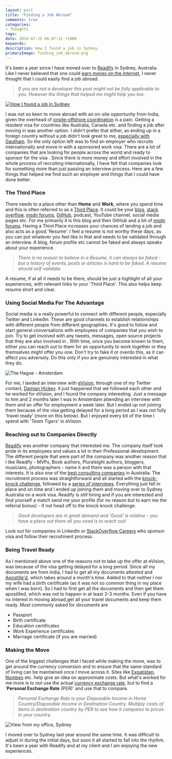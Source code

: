 ```yaml
---
layout: post
title: "Finding a Job Abroad"
comments: true
categories: 
- Thoughts
tags: 
date: 2016-07-25 06:07:21 +1000
keywords: 
description: How I found a job in Sydney.
primaryImage: finding_job_abroad.png
---
```


It's been a year since I have moved over to [Readify](https://readify.net/) in Sydney, Australia. Like I never believed that one could [earn money on the Internet](http://www.rahulpnath.com/blog/getting-started-with-freelancing-jobs-online/), I never thought that I could easily find a job abroad. 

> *If you are not a developer this post might not be fully applicable to you. However the things that helped me might help you too.*

<a href="https://commons.wikimedia.org/wiki/File:Sydney_Opera_house_HDR_Sydney_Australia.jpg">
    <img class="center" alt="How I found a job in Sydney" src="{{ site.images_root}}/finding_job_abroad.png" />
</a>

I was not so keen to move abroad with an on-site opportunity from India, given the overhead of [onsite-offshore coordination](https://en.wikipedia.org/wiki/Global_delivery_model) is a pain. Getting a  resident visa for countries like Australia, Canada etc. and finding a job after moving in was another option. I didn't prefer that either, as ending up in a foreign country without a job didn't look great to me, [especially with Gautham](http://www.rahulpnath.com/blog/life-learnings-after-being-a-parent/). So the only option left was to find an employer who recruits internationally and move in with a sponsored work visa. There are a lot of companies that are looking for people across the world and ready to sponsor for the visa . Since there is more money and effort involved in the whole process of recruiting internationally, I have felt that companies look for something more than just passing an interview process. Here are a few things that helped me find such an employer and things that I could have done better.

### The Third Place ###

There needs to a place other than **Home** and **Work**,  where you spend time and this is often referred to as a [Third Place](http://www.hanselman.com/blog/TheDeveloperTheoryOfTheThirdPlace.aspx). It could be your [blog](http://www.rahulpnath.com/blog/category/blogging/), [stack overflow](http://stackoverflow.com/users/1948745/rahul-p-nath), [msdn forums](http://www.rahulpnath.com/blog/stars-do-count/), [GitHub](https://github.com/rahulpnath), podcast, YouTube channel, social media pages etc. For me primarily it is this blog and then GitHub and a bit of [msdn forums](https://social.msdn.microsoft.com/profile/rahul%20p%20nath?type=forum&referrer=http://social.msdn.microsoft.com/Forums/azure/en-US/home). Having a Third Place increases your chances of landing a job and also acts as a good 'Resume'. I feel a resume is not worthy these days, as you can put whatever you feel like in that and needs to be validated through an interview. A blog, forum profile etc cannot be faked and always speaks about your experience. 

> *There is no reason to believe in a Resume, it can always be faked - but a history of events, posts or articles is hard to be faked. A resume should self-validate.*

A resume, if at all it needs to be there, should be just a highlight of all your experiences, with relevant links to your 'Third Place'. This also helps keep resume short and clear. 

### Using Social Media For The Advantage ###

Social media is a really powerful to connect with different people, especially Twitter and LinkedIn. These are good channels to establish relationships with different people from different geographies. It's good to follow and start general conversations with employees of companies that you wish to join. Try to get involved with any tweets, messages, open source projects that they are also involved in . With time, once you become known to them, either you can reach out to them for an opportunity to work together or they themselves might offer you one. Don't try to fake it or overdo this, as it can affect you adversely. Do this only if you are genuinely interested in what they do.

<img class="center" alt="The Hague - Amsterdam" src="{{ site.images_root}}/amsterdam_thehague.jpg" title="One day in Amsterdam" />

For me, I landed an interview with [eVision](https://www.evision-software.com/), through one of my Twitter contact, [Damian Hickey](https://twitter.com/randompunter). it just happened that we followed each other and he worked for eVision, and I found the company interesting. Just a message to him and 2 months later I was in Amsterdam attending an interview with them and an offer for employment a week later. But I ended up not joining them because of the visa getting delayed for a long period as I was not fully 'travel ready' (more on this below). But I enjoyed every bit of the time I spend with '*Team Tigers*' in eVision.

### Reaching out to Companies Directly

[Readify](https://readify.net/) was another company that interested me. The company itself took pride in its employees and values a lot in their Professional development. The different people that were part of the company was another reason that I like Readify - MVPs, Book authors, Pluralsight authors, bloggers, musicians, photographers - name it and there was a person with that interests. It is also one of the [best consulting companies](https://readify.net/about-us/awards-recognitions/) in Australia. The recruitment process was straightforward and all started with the [knock-knock challenge](https://knockknock.readify.net/), followed by a [series of interviews](https://readify.net/careers/apply-now/technical-consultants/). Everything just fell in place and on time and I ended up joining them and moving over to Sydney Australia on a work visa. Readify is still hiring and if you are interested and find yourself a match send me your profile (for no reason but to earn me the referral bonus) - if not head off to the knock knock challenge.

> *Good developers are in great demand and 'Good' is relative - you have a place out there all you need is to reach out!* 

Look out for companies in LinkedIn or [StackOverflow Careers](http://stackoverflow.com/jobs?location=Sydney%2C%20Australia) who sponsor visa and follow their recruitment process. 

### Being Travel Ready

As I mentioned above one of the reasons not to take up the offer at eVision, was because of the visa getting delayed for a long period. Since all my documents are from India, I had to get all my documents attested and [Apostille'd](https://en.wikipedia.org/wiki/Apostille_Convention), which takes around a month's time. Added to that neither I nor my wife had a birth certificate (as it was not so common thing in my place when I was born). So I had to first get all the documents and then get them apostilled, which was not to happen in at least 2-3 months. Even if you have no interest in moving abroad,get all your travel documents and keep them ready. 
Most commonly asked for documents are    

  - Passport
  - Birth certificate     
  - Education certificates    
  - Work Experience certificates    
  - Marriage certificate (if you are married)   

### Making the Move

One of the biggest challenges that I faced while making the move, was to get around the currency conversion and to ensure that the same standard of living can be maintained once I move across it. Sites like [Expatistan](https://www.expatistan.com/cost-of-living), [Numbeo](http://www.numbeo.com/cost-of-living/) etc. help give an idea on approximate costs. But what's worked for me more is to not use the actual [currency exchange rate](http://www.xe.com/), but to find a '**Personal Exchange Rate** (PER)' and use that to compare.

> *Personal Exchange Rate is your Disposable Income in Home Country/Disposable Income in Destination Country. Multiply costs of items in destination country by PER to see how it compares to prices in your country.*

<img class="center" alt="View from my office, Sydney" src="{{ site.images_root}}/sydney_work.jpg" title="View from my office" />

I moved over to Sydney last year around the same time. It was difficult to adjust in during the initial days, but soon it all started to fall into the rhythm. It's been a year with Readify and at my client and I am enjoying the new experiences.
